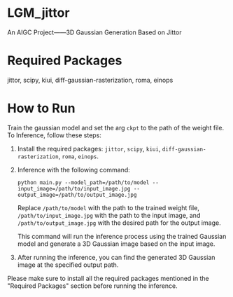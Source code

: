 # LGM_jittor
An AIGC Project——3D Gaussian Generation Based on Jittor

# Required Packages
jittor, scipy, kiui, diff-gaussian-rasterization, roma, einops

# How to Run
Train the gaussian model and set the arg `ckpt` to the path of the weight file.
To Inference, follow these steps:

1. Install the required packages: `jittor`, `scipy`, `kiui`, `diff-gaussian-rasterization`, `roma`, `einops`.

2. Inference with the following command:
    ```
    python main.py --model_path=/path/to/model --input_image=/path/to/input_image.jpg --output_image=/path/to/output_image.jpg
    ```
    Replace `/path/to/model` with the path to the trained weight file, `/path/to/input_image.jpg` with the path to the input image, and `/path/to/output_image.jpg` with the desired path for the output image.

    This command will run the inference process using the trained Gaussian model and generate a 3D Gaussian image based on the input image.

3. After running the inference, you can find the generated 3D Gaussian image at the specified output path.

Please make sure to install all the required packages mentioned in the "Required Packages" section before running the inference.
